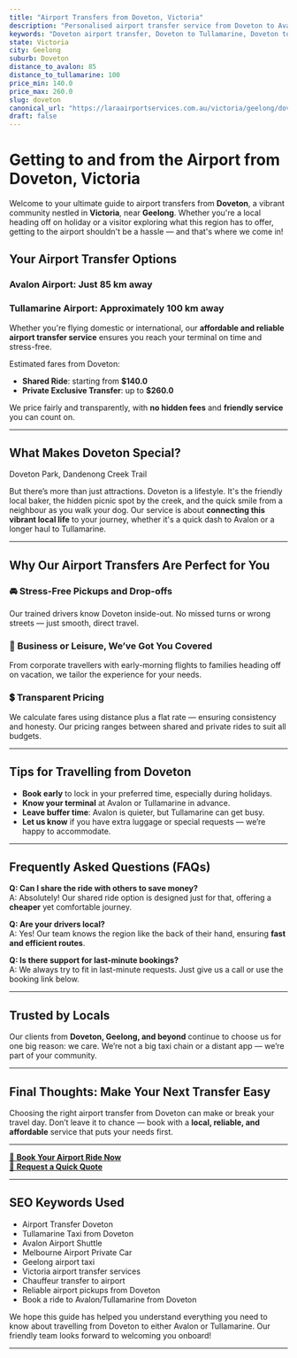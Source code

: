 ```yaml
---
title: "Airport Transfers from Doveton, Victoria"
description: "Personalised airport transfer service from Doveton to Avalon and Tullamarine airports. Enjoy a smooth, affordable ride with us!"
keywords: "Doveton airport transfer, Doveton to Tullamarine, Doveton to Avalon, airport taxi Doveton, private airport transfer Doveton, shared ride Doveton, Doveton transfers, airport shuttle Doveton, book Doveton airport taxi, affordable Doveton airport transfer, Doveton airport transfer service, airport transfer Geelong, airport transfer Melbourne, Melbourne airport taxi, airport transfers Victoria, Tullamarine airport shuttle, Avalon airport transfers, Melbourne private transfer, airport transport services Melbourne"
state: Victoria
city: Geelong
suburb: Doveton
distance_to_avalon: 85
distance_to_tullamarine: 100
price_min: 140.0
price_max: 260.0
slug: doveton
canonical_url: "https://laraairportservices.com.au/victoria/geelong/doveton/"
draft: false
---
```


# Getting to and from the Airport from Doveton, Victoria

Welcome to your ultimate guide to airport transfers from **Doveton**, a vibrant community nestled in **Victoria**, near **Geelong**. Whether you're a local heading off on holiday or a visitor exploring what this region has to offer, getting to the airport shouldn't be a hassle — and that's where we come in!

## Your Airport Transfer Options

### Avalon Airport: Just 85 km away  
### Tullamarine Airport: Approximately 100 km away

Whether you're flying domestic or international, our **affordable and reliable airport transfer service** ensures you reach your terminal on time and stress-free.

Estimated fares from Doveton:
- **Shared Ride**: starting from **$140.0**
- **Private Exclusive Transfer**: up to **$260.0**

We price fairly and transparently, with **no hidden fees** and **friendly service** you can count on.

---

## What Makes Doveton Special?

Doveton Park, Dandenong Creek Trail

But there’s more than just attractions. Doveton is a lifestyle. It's the friendly local baker, the hidden picnic spot by the creek, and the quick smile from a neighbour as you walk your dog. Our service is about **connecting this vibrant local life** to your journey, whether it's a quick dash to Avalon or a longer haul to Tullamarine.

---

## Why Our Airport Transfers Are Perfect for You

### 🚘 Stress-Free Pickups and Drop-offs
Our trained drivers know Doveton inside-out. No missed turns or wrong streets — just smooth, direct travel.

### 💼 Business or Leisure, We’ve Got You Covered
From corporate travellers with early-morning flights to families heading off on vacation, we tailor the experience for your needs.

### 💲 Transparent Pricing
We calculate fares using distance plus a flat rate — ensuring consistency and honesty. Our pricing ranges between shared and private rides to suit all budgets.

---

## Tips for Travelling from Doveton

- **Book early** to lock in your preferred time, especially during holidays.
- **Know your terminal** at Avalon or Tullamarine in advance.
- **Leave buffer time**: Avalon is quieter, but Tullamarine can get busy.
- **Let us know** if you have extra luggage or special requests — we’re happy to accommodate.

---

## Frequently Asked Questions (FAQs)

**Q: Can I share the ride with others to save money?**  
A: Absolutely! Our shared ride option is designed just for that, offering a **cheaper** yet comfortable journey.

**Q: Are your drivers local?**  
A: Yes! Our team knows the region like the back of their hand, ensuring **fast and efficient routes**.

**Q: Is there support for last-minute bookings?**  
A: We always try to fit in last-minute requests. Just give us a call or use the booking link below.

---

## Trusted by Locals

Our clients from **Doveton, Geelong, and beyond** continue to choose us for one big reason: we care. We’re not a big taxi chain or a distant app — we’re part of your community.

---

## Final Thoughts: Make Your Next Transfer Easy

Choosing the right airport transfer from Doveton can make or break your travel day. Don’t leave it to chance — book with a **local, reliable, and affordable** service that puts your needs first.

---

[📅 **Book Your Airport Ride Now**](https://laraairportservices.square.site/s/appointments)  
[📧 **Request a Quick Quote**](https://laraairportservices.square.site/contact-us)

---

## SEO Keywords Used
- Airport Transfer Doveton
- Tullamarine Taxi from Doveton
- Avalon Airport Shuttle
- Melbourne Airport Private Car
- Geelong airport taxi
- Victoria airport transfer services
- Chauffeur transfer to airport
- Reliable airport pickups from Doveton
- Book a ride to Avalon/Tullamarine from Doveton

We hope this guide has helped you understand everything you need to know about travelling from Doveton to either Avalon or Tullamarine. Our friendly team looks forward to welcoming you onboard!

---
